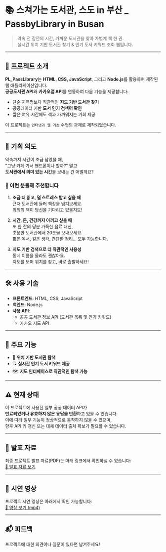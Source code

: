 # 📚 스쳐가는 도서관, 스도 in 부산 _ PassbyLibrary in Busan

> 약속 전 잠깐의 시간, 가까운 도서관을 찾아 가볍게 책 한 권.  
실시간 위치 기반 도서관 찾기 & 인기 도서 키워드 조회 웹입니다.

---

## 🚀 프로젝트 소개

**PL_PassLibrary**는 **HTML, CSS, JavaScript**, 그리고 **Node.js**를 활용하여 제작된 웹 애플리케이션입니다.  
**공공도서관 API**와 **카카오맵 API**를 연동하여 다음 기능을 제공합니다:

- 단순 지역명보다 직관적인 **지도 기반 도서관 찾기**
- 공공데이터 기반 **도서 인기 검색어 확인**
- 짧은 여유 시간에도 책과 가까워지는 기회 제공

이 프로젝트는 `인터넷과 웹 기초` 수업의 과제로 제작되었습니다.

---

## 🎯 기획 의도

약속까지 시간이 조금 남았을 때,  
"그냥 카페 가서 핸드폰이나 할까?" 말고  
**도서관에서 의미 있는 시간**을 보내는 건 어떨까요?

### 🌟 이런 분들께 추천합니다

1. **조금 더 읽고, 덜 스트레스 받고 싶을 때**  
   근처 도서관에 들러 책장을 넘겨보세요.  
   의외의 책이 당신을 기다리고 있을지도!

2. **시간, 돈, 건강까지 아끼고 싶을 때**  
   또 한 잔의 당분 가득한 음료 대신,  
   조용한 도서관에서 20분을 보내보세요.  
   짧은 독서, 깊은 생각, 간단한 정리… 모두 가능합니다.

3. **지도 기반 검색으로 더 직관적인 사용성**  
   동네 이름을 몰라도 괜찮아요.  
   지도를 보며 위치를 찾고, 바로 출발하세요!

---

## 🛠️ 사용 기술

- **프론트엔드**: HTML, CSS, JavaScript  
- **백엔드**: Node.js  
- **사용 API**:
  - 공공 도서관 정보 API (도서관 목록 및 인기 키워드)
  - 카카오 지도 API

---

## 📌 주요 기능

- 📍 **위치 기반 도서관 탐색**
- 🔍 **실시간 인기 도서 키워드 제공**
- 🗺️ **지도 인터페이스로 직관적인 탐색 가능**

---

## ⚠️ 현재 상태

이 프로젝트에 사용된 일부 공공 데이터 API가  
**만료되었거나 유효하지 않은 응답을 반환**하고 있을 수 있습니다.  
이에 따라 일부 기능이 정상적으로 동작하지 않을 수 있으며,  
향후 API 키 갱신 또는 대체 데이터 출처 확보가 필요할 수 있습니다.

---

## 📄 발표 자료

최종 프로젝트 발표 자료(PDF)는 아래 링크에서 확인하실 수 있습니다:  
[📕 발표 자료 보기](./report_internetNweb.pdf)

---

## 🎥 시연 영상

프로젝트 시연 영상은 아래에서 확인 가능합니다:  
[🎥 영상 보기 (mp4)](./project_video.mp4)

---

## 📬 피드백

프로젝트에 대한 의견이나 질문이 있다면 남겨주세요!
